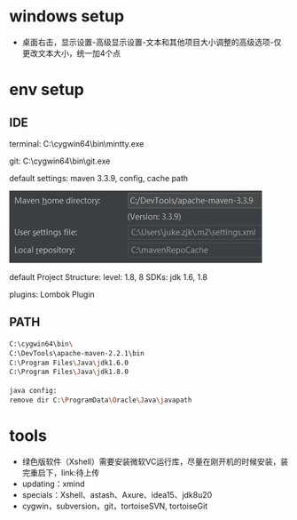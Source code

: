 # windows setup
- 桌面右击，显示设置-高级显示设置-文本和其他项目大小调整的高级选项-仅更改文本大小，统一加4个点

# env setup
## IDE

terminal:
C:\cygwin64\bin\mintty.exe

git:
C:\cygwin64\bin\git.exe

default settings:
maven 3.3.9, config, cache path

![](./idea-maven-config.JPG)

default Project Structure:
level: 1.8, 8
SDKs: jdk 1.6, 1.8

plugins:
Lombok Plugin



## PATH
```bash
C:\cygwin64\bin\
C:\DevTools\apache-maven-2.2.1\bin
C:\Program Files\Java\jdk1.6.0
C:\Program Files\Java\jdk1.8.0

java config:
remove dir C:\ProgramData\Oracle\Java\javapath
```

# tools
- 绿色版软件（Xshell）需要安装微软VC运行库，尽量在刚开机的时候安装，装完重启下，link:待上传
- updating：xmind
- specials：Xshell、astash、Axure、idea15、jdk8u20
- cygwin，subversion，git，tortoiseSVN, tortoiseGit
